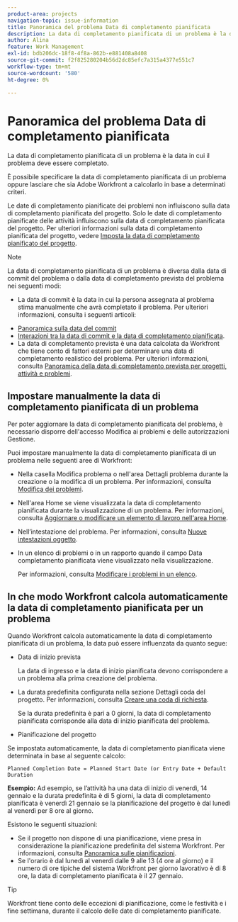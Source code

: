 ```yaml
---
product-area: projects
navigation-topic: issue-information
title: Panoramica del problema Data di completamento pianificata
description: La data di completamento pianificata di un problema è la data in cui il problema deve essere completato.
author: Alina
feature: Work Management
exl-id: bdb206dc-18f8-4f8a-862b-e881408a8408
source-git-commit: f2f825280204b56d2dc85efc7a315a4377e551c7
workflow-type: tm+mt
source-wordcount: '580'
ht-degree: 0%

---
```


# Panoramica del problema Data di completamento pianificata

La data di completamento pianificata di un problema è la data in cui il problema deve essere completato.

È possibile specificare la data di completamento pianificata di un problema oppure lasciare che sia Adobe Workfront a calcolarlo in base a determinati criteri. 

Le date di completamento pianificate dei problemi non influiscono sulla data di completamento pianificata del progetto. Solo le date di completamento pianificate delle attività influiscono sulla data di completamento pianificata del progetto. Per ulteriori informazioni sulla data di completamento pianificata del progetto, vedere [Imposta la data di completamento pianificato del progetto](../../../manage-work/projects/planning-a-project/project-planned-completion-date.md).

>[!NOTE]
>
>La data di completamento pianificata di un problema è diversa dalla data di commit del problema o dalla data di completamento prevista del problema nei seguenti modi:
>
>* La data di commit è la data in cui la persona assegnata al problema stima manualmente che avrà completato il problema. Per ulteriori informazioni, consulta i seguenti articoli:
   * [Panoramica sulla data del commit](../../../manage-work/projects/updating-work-in-a-project/overview-of-commit-dates.md)
   * [Interazioni tra la data di commit e la data di completamento pianificata](../../../manage-work/projects/updating-work-in-a-project/interactions-between-commit-and-planned-completion-dates.md).
* La data di completamento prevista è una data calcolata da Workfront che tiene conto di fattori esterni per determinare una data di completamento realistico del problema. Per ulteriori informazioni, consulta [Panoramica della data di completamento prevista per progetti, attività e problemi](../../../manage-work/projects/planning-a-project/project-projected-completion-date.md).
>


## Impostare manualmente la data di completamento pianificata di un problema

Per poter aggiornare la data di completamento pianificata del problema, è necessario disporre dell&#39;accesso Modifica ai problemi e delle autorizzazioni Gestione.

Puoi impostare manualmente la data di completamento pianificata di un problema nelle seguenti aree di Workfront:

* Nella casella Modifica problema o nell&#39;area Dettagli problema durante la creazione o la modifica di un problema. Per informazioni, consulta [Modifica dei problemi](../../../manage-work/issues/manage-issues/edit-issues.md).
* Nell&#39;area Home se viene visualizzata la data di completamento pianificata durante la visualizzazione di un problema. Per informazioni, consulta [Aggiornare o modificare un elemento di lavoro nell&#39;area Home](../../../workfront-basics/using-home/using-the-home-area/update-and-edit-work-item-home.md).
* Nell’intestazione del problema. Per informazioni, consulta [Nuove intestazioni oggetto](../../../workfront-basics/the-new-workfront-experience/new-object-headers.md).
* In un elenco di problemi o in un rapporto quando il campo Data completamento pianificata viene visualizzato nella visualizzazione.

   Per informazioni, consulta [Modificare i problemi in un elenco](../../../manage-work/issues/manage-issues/edit-issues-in-a-list.md).

## In che modo Workfront calcola automaticamente la data di completamento pianificata per un problema

Quando Workfront calcola automaticamente la data di completamento pianificata di un problema, la data può essere influenzata da quanto segue:

* Data di inizio prevista

   La data di ingresso e la data di inizio pianificata devono corrispondere a un problema alla prima creazione del problema.

* La durata predefinita configurata nella sezione Dettagli coda del progetto. Per informazioni, consulta [Creare una coda di richiesta](../../../manage-work/requests/create-and-manage-request-queues/create-request-queue.md).

   Se la durata predefinita è pari a 0 giorni, la data di completamento pianificata corrisponde alla data di inizio pianificata del problema.

* Pianificazione del progetto

Se impostata automaticamente, la data di completamento pianificata viene determinata in base al seguente calcolo: 

```
Planned Completion Date = Planned Start Date (or Entry Date + Default Duration
```

**Esempio:** Ad esempio, se l’attività ha una data di inizio di venerdì, 14 gennaio e la durata predefinita è di 5 giorni, la data di completamento pianificata è venerdì 21 gennaio se la pianificazione del progetto è dal lunedì al venerdì per 8 ore al giorno.

Esistono le seguenti situazioni:

* Se il progetto non dispone di una pianificazione, viene presa in considerazione la pianificazione predefinita del sistema Workfront. Per informazioni, consulta [Panoramica sulle pianificazioni](../../../administration-and-setup/set-up-workfront/configure-timesheets-schedules/schedules-overview.md).
* Se l&#39;orario è dal lunedì al venerdì dalle 9 alle 13 (4 ore al giorno) e il numero di ore tipiche del sistema Workfront per giorno lavorativo è di 8 ore, la data di completamento pianificata è il 27 gennaio.

>[!TIP]
Workfront tiene conto delle eccezioni di pianificazione, come le festività e i fine settimana, durante il calcolo delle date di completamento pianificate.

 
